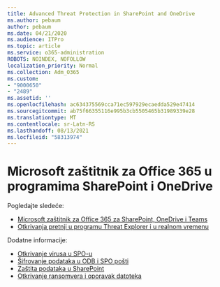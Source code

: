 ```yaml
---
title: Advanced Threat Protection in SharePoint and OneDrive
ms.author: pebaum
author: pebaum
ms.date: 04/21/2020
ms.audience: ITPro
ms.topic: article
ms.service: o365-administration
ROBOTS: NOINDEX, NOFOLLOW
localization_priority: Normal
ms.collection: Adm_O365
ms.custom:
- "9000650"
- "2489"
ms.assetid: ''
ms.openlocfilehash: ac634375569cca71ec597929ecaedda529e47414
ms.sourcegitcommit: ab75f66355116e995b3cb5505465b31989339e28
ms.translationtype: MT
ms.contentlocale: sr-Latn-RS
ms.lasthandoff: 08/13/2021
ms.locfileid: "58313974"
---
```

# <a name="microsoft-defender-for-office-365-in-sharepoint-and-onedrive"></a>Microsoft zaštitnik za Office 365 u programima SharePoint i OneDrive

Pogledajte sledeće:
- [Microsoft zaštitnik za Office 365 za SharePoint, OneDrive i Teams](https://docs.microsoft.com/microsoft-365/security/office-365-security/atp-for-spo-odb-and-teams)
- [Otkrivanja pretnji u programu Threat Explorer i u realnom vremenu](https://docs.microsoft.com/microsoft-365/security/office-365-security/threat-explorer-views)


Dodatne informacije:

- [Otkrivanje virusa u SPO-u](https://docs.microsoft.com/microsoft-365/security/office-365-security/virus-detection-in-spo)</br>
- [Šifrovanje podataka u ODB i SPO pošti](https://docs.microsoft.com/microsoft-365/compliance/data-encryption-in-odb-and-spo)</br>
- [Zaštita podataka u SharePoint](https://docs.microsoft.com/sharepoint/safeguarding-your-data)</br>
- [Otkrivanje ransomvera i oporavak datoteka](https://support.office.com/article/Ransomware-detection-and-recovering-your-files-0d90ec50-6bfd-40f4-acc7-b8c12c73637f)